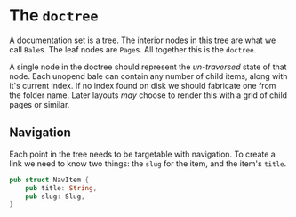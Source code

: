 # The `doctree`

A documentation set is a tree. The interior nodes in this tree are what we call
`Bale`s. The leaf nodes are `Page`s. All together this is the `doctree`.

A single node in the doctree should represent the _un-traversed_ state of that
node. Each unopend bale can contain any number of child items, along with it's
current index. If no index found on disk we should fabricate one from the folder
name. Later layouts _may_ choose to render this with a grid of child pages or
similar.

## Navigation

Each point in the tree needs to be targetable with navigation. To create a link
we need to know two things: the `slug` for the item, and the item's `title`.

```rs
pub struct NavItem {
    pub title: String,
    pub slug: Slug,
}
```

